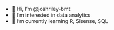- 👋 Hi, I’m @joshriley-bmt
- 👀 I’m interested in data analytics
- 🌱 I’m currently learning R, Sisense, SQL

<!---
joshriley-bmt/joshriley-bmt is a ✨ special ✨ repository because its `README.md` (this file) appears on your GitHub profile.
You can click the Preview link to take a look at your changes.
--->
